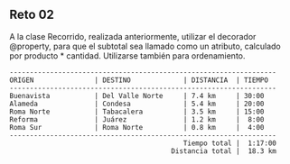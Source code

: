 ## Reto 02

A la clase Recorrido, realizada anteriormente, utilizar el decorador @property, para que el subtotal sea llamado como un atributo, calculado por producto * cantidad. Utilizarse también para ordenamiento.

```
------------------------------------------------------------------
ORIGEN               | DESTINO             | DISTANCIA  | TIEMPO    
------------------------------------------------------------------
Buenavista           | Del Valle Norte     | 7.4 km     | 30:00
Alameda              | Condesa             | 5.4 km     | 20:00
Roma Norte           | Tabacalera          | 3.5 km     | 15:00
Reforma              | Juárez              | 1.2 km     |  8:00
Roma Sur             | Roma Norte          | 0.8 km     |  4:00
------------------------------------------------------------------
                                           Tiempo total |  1:17:00
                                        Distancia total |  18.3 km
```